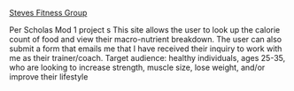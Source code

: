 [Steves Fitness Group](https://stephen-lunapiena.github.io/Steves_fit_group1/)

Per Scholas Mod 1 project
s
This site allows the user to look up the calorie count of food and view their macro-nutrient breakdown.
The user can also submit a form that emails me that I have received their inquiry to work with me as their trainer/coach.
Target audience: healthy individuals, ages 25-35, who are looking to increase strength, muscle size, lose weight, and/or improve their lifestyle
